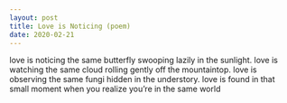 ```yaml
---
layout: post
title: Love is Noticing (poem)
date: 2020-02-21
---
```


love is noticing
the same butterfly
swooping lazily in the sunlight.
love is watching
the same cloud
rolling gently off the mountaintop.
love is observing
the same fungi
hidden in the understory.
love is found
in that small moment
when you realize you’re in the same world
